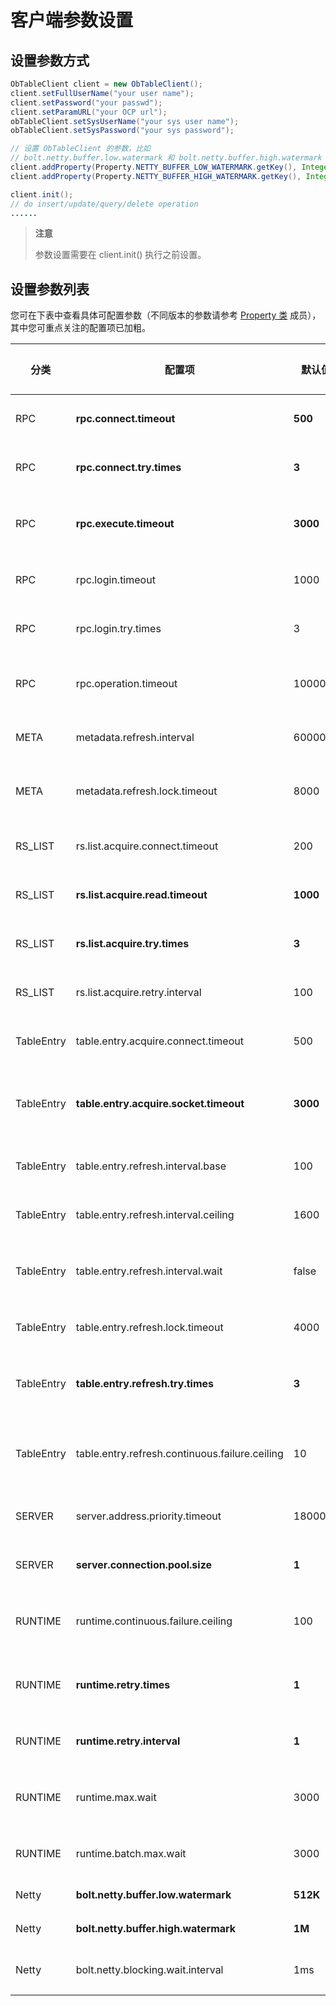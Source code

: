 # 客户端参数设置

## 设置参数方式

```java
ObTableClient client = new ObTableClient();
client.setFullUserName("your user name");
client.setPassword("your passwd"); 
client.setParamURL("your OCP url");
obTableClient.setSysUserName("your sys user name");
obTableClient.setSysPassword("your sys password");

// 设置 ObTableClient 的参数，比如
// bolt.netty.buffer.low.watermark 和 bolt.netty.buffer.high.watermark 设置为 64K 和 128K
client.addProperty(Property.NETTY_BUFFER_LOW_WATERMARK.getKey(), Integer.toString(64*1024));
client.addProperty(Property.NETTY_BUFFER_HIGH_WATERMARK.getKey(), Integer.toString(128*1024));

client.init();
// do insert/update/query/delete operation
......
```

> **注意**
>
> 参数设置需要在 client.init() 执行之前设置。

## 设置参数列表

您可在下表中查看具体可配置参数（不同版本的参数请参考 [Property 类](https://github.com/oceanbase/obkv-table-client-java/blob/master/src/main/java/com/alipay/oceanbase/rpc/property/Property.java) 成员），其中您可重点关注的配置项已加粗。

| **分类** | **配置项**    | **默认值**  | **描述**   | **客户端版本** |
|----------|---------------|-------------|------------|----------------|
| RPC        | **rpc.connect.timeout**                        | **500**  | **建立 RPC 连接的超时时间**                 | 1.0.0 |
| RPC        | **rpc.connect.try.times**                      | **3**    | **建立 RPC 连接的尝试次数**                 | 1.0.0 |
| RPC        | **rpc.execute.timeout**                        | **3000** | **执行 RPC 请求的 socket 超时时间**         | 1.0.0 |
| RPC        | rpc.login.timeout                              | 1000     | 请求 RPC 登录的超时时间                      | 1.0.0 |
| RPC        | rpc.login.try.times                            | 3        | 请求 RPC 登录的尝试次数                      | 1.0.0 |
| RPC        | rpc.operation.timeout                          | 10000    | OceanBase 内部执行 RPC 请求的超时时间        | 1.0.0 |
| META       | metadata.refresh.interval                      | 60000    | 刷新 METADATA 的时间间隔                     | 1.0.0 |
| META       | metadata.refresh.lock.timeout                  | 8000     | 刷新 METADATA 的锁超时时间                   | 1.0.0 |
| RS_LIST    | rs.list.acquire.connect.timeout                | 200      | 获取 RS 列表的建连的超时时间                  | 1.0.0 |
| RS_LIST    | **rs.list.acquire.read.timeout**               | **1000** | **获取 RS 列表的读取的超时时间**            | 1.0.0 |
| RS_LIST    | **rs.list.acquire.try.times**                  | **3**    | **获取 RS 列表的尝试次数**                  | 1.0.0 |
| RS_LIST    | rs.list.acquire.retry.interval                 | 100      | 每次尝试获取 RS 列表的时间间隔                | 1.0.0 |
| TableEntry | table.entry.acquire.connect.timeout            | 500      | 刷新 TABLE 地址的建连超时时间                | 1.0.0 |
| TableEntry | **table.entry.acquire.socket.timeout**         | **3000** | **刷新 TABLE 地址的 SOCKET 超时时间**       | 1.0.0 |
| TableEntry | table.entry.refresh.interval.base              | 100      | 刷新 TABLE 地址的基础时间间隔                 | 1.0.0 |
| TableEntry | table.entry.refresh.interval.ceiling           | 1600     | 刷新 TABLE 地址的最大时间间隔                 | 1.0.0 |
| TableEntry | table.entry.refresh.interval.wait              | false    | 刷新 TABLE 地址时是否等待间隔时间             | 1.0.0 |
| TableEntry | table.entry.refresh.lock.timeout               | 4000     | 刷新 TABLE 地址的锁超时时间                   | 1.0.0 |
| TableEntry | **table.entry.refresh.try.times**              | **3**    | **刷新 TABLE 地址的尝试次数**                | 1.0.0 |
| TableEntry | table.entry.refresh.continuous.failure.ceiling | 10       | 连续刷新 TABLE 地址的失败上限，会刷新 METADATA | 1.0.0 |
| SERVER     | server.address.priority.timeout                | 1800000  | SERVER 地址优先级的失效时间                   | 1.0.0 |
| SERVER     | **server.connection.pool.size**                | **1**    | **单个 SERVER 的最大连接数**                 | 1.2.4 |
| RUNTIME    | runtime.continuous.failure.ceiling             | 100      | 连续运行失败上限，会刷新 TABLE 的地址          | 1.0.0 |
| RUNTIME    | **runtime.retry.times**                        | **1**    | **运行过程中遇到可重试错误时的重试次数**     | 1.0.0 |
| RUNTIME    | **runtime.retry.interval**                     | **1**    | **运行出错时重试的时间间隔**                 | 1.0.0 |
| RUNTIME    | runtime.max.wait                               | 3000     | 单次执行超时时间会在超时时间内重试             | 1.0.0 |
| RUNTIME    | runtime.batch.max.wait                         | 3000     | 批量执行请求的超时时间                        | 1.0.0 |
| Netty      | **bolt.netty.buffer.low.watermark**            | **512K** | **netty 写缓存的低水位**                     | 1.2.5 |
| Netty      | **bolt.netty.buffer.high.watermark**           | **1M**   | **netty 写缓存的高水位**                     | 1.2.5 |
| Netty      | bolt.netty.blocking.wait.interval              | 1ms      | netty 写缓存满后等待时间                      | 1.2.5 |
